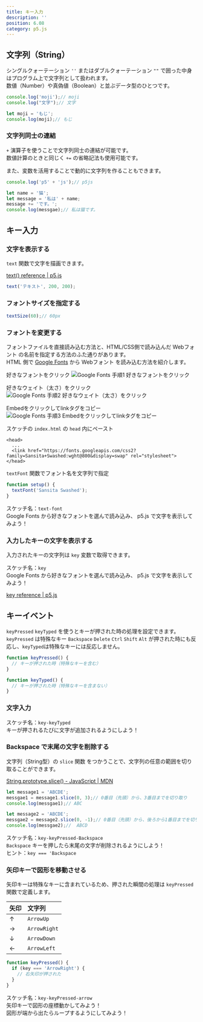```yaml
---
title: キー入力
description: ''
position: 6.08
category: p5.js
---
```


## 文字列（String）

シングルクォーテーション `''` またはダブルクォーテーション `""` で囲った中身はプログラム上で文字列として扱われます。  
数値（Number）や真偽値（Boolean）と並ぶデータ型のひとつです。

```javascript
console.log('moji');// moji
console.log("文字");// 文字

let moji = 'もじ';
console.log(moji);// もじ
```

### 文字列同士の連結

`+` 演算子を使うことで文字列同士の連結が可能です。  
数値計算のときと同じく `+=` の省略記法も使用可能です。

また、変数を活用することで動的に文字列を作ることもできます。

```javascript
console.log('p5' + 'js');// p5js

let name = '猫';
let message = '私は' + name;
message += 'です。';
console.log(messgae);// 私は猫です。
```

## キー入力

### 文字を表示する

`text` 関数で文字を描画できます。

[text() reference | p5.js](https://p5js.org/reference/#/p5/text)

```javascript
text('テキスト', 200, 200);
```

### フォントサイズを指定する

```javascript
textSize(60);// 60px
```

### フォントを変更する

フォントファイルを直接読み込む方法と、HTML/CSS側で読み込んだ Webフォント の名前を指定する方法のふた通りがあります。  
HTML 側で [Google Fonts](https://fonts.google.com/) から Webフォント を読み込む方法を紹介します。

好きなフォントをクリック
<img src="/resource/image/p5js_key_google-font-1.png" alt="Google Fonts 手順1 好きなフォントをクリック"/>

好きなウェイト（太さ）をクリック
<img src="/resource/image/p5js_key_google-font-2.png" alt="Google Fonts 手順2 好きなウェイト（太さ）をクリック"/>

Embedをクリックしてlinkタグをコピー
<img src="/resource/image/p5js_key_google-font-3.png" alt="Google Fonts 手順3 Embedをクリックしてlinkタグをコピー"/>

スケッチの `index.html` の `head` 内にペースト

```html[index.html]
<head>
  ...
  <link href="https://fonts.googleapis.com/css2?family=Sansita+Swashed:wght@800&display=swap" rel="stylesheet">
</head>
```

`textFont` 関数でフォント名を文字列で指定

```javascript
function setup() {
  textFont('Sansita Swashed');
}
```

<alert type="success">

スケッチ名：`text-font`  
Google Fonts から好きなフォントを選んで読み込み、 p5.js で文字を表示してみよう！

</alert>

<live-demo src="/resource/livedemo/p5js/key/text-font/"></live-demo>

### 入力したキーの文字を表示する

入力されたキーの文字列は `key` 変数で取得できます。

<alert type="success">

スケッチ名：`key`  
Google Fonts から好きなフォントを選んで読み込み、 p5.js で文字を表示してみよう！

</alert>

[key reference | p5.js](https://p5js.org/reference/#/p5/key)

<live-demo src="/resource/livedemo/p5js/key/key/"></live-demo>

## キーイベント

`keyPressed` `keyTyped` を使うとキーが押された時の処理を設定できます。  
`keyPressed` は特殊なキー `Backspace` `Delete` `Ctrl` `Shift` `Alt` が押された時にも反応し、`keyTyped`は特殊なキーには反応しません。

```javascript
function keyPressed() {
  // キーが押された時（特殊なキーを含む）
}

function keyTyped() {
  // キーが押された時（特殊なキーを含まない）
}
```

### 文字入力

<!-- ```javascript
let message = '';// 空文字列

function keyTyped() {
  message += key;
}
``` -->

<alert type="success">

スケッチ名：`key-keyTyped`  
キーが押されるたびに文字が追加されるようにしよう！

</alert>

<live-demo src="/resource/livedemo/p5js/key/keyTyped/"></live-demo>


### Backspace で末尾の文字を削除する

文字列（String型）の `slice` 関数 をつかうことで、文字列の任意の範囲を切り取ることができます。  

[String.prototype.slice() - JavaScript | MDN](https://developer.mozilla.org/ja/docs/Web/JavaScript/Reference/Global_Objects/String/slice)

```javascript
let message1 = 'ABCDE';
messgae1 = message1.slice(0, 3);// 0番目（先頭）から、3番目までを切り取り
console.log(messgae1);// ABC

let message2 = 'ABCDE';
messgae2 = message2.slice(0, -1);// 0番目（先頭）から、後ろから1番目までを切り取り
console.log(messgae2);//  ABCD
```

<alert type="success">

スケッチ名：`key-keyPressed-Backspace`  
`Backspace` キーを押したら末尾の文字が削除されるようにしよう！  
ヒント：`key === 'Backspace`

</alert>

<live-demo src="/resource/livedemo/p5js/key/keyPressed/"></live-demo>

### 矢印キーで図形を移動させる

矢印キーは特殊なキーに含まれているため、押された瞬間の処理は `keyPressed` 関数で定義します。

|矢印|文字列|
|:--|:--|
|↑|`ArrowUp`|
|→|`ArrowRight`|
|↓|`ArrowDown`|
|←|`ArrowLeft`|

```javascript
function keyPressed() {
  if (key === 'ArrowRight') {
    // 右矢印が押された
  }
}
```

<alert type="success">

スケッチ名：`key-keyPressed-arrow`  
矢印キーで図形の座標動かしてみよう！  
図形が端から出たらループするようにしてみよう！

</alert>

<live-demo src="/resource/livedemo/p5js/key/keyPressed-arrow/"></live-demo>

